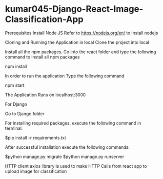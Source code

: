 # kumar045-Django-React-Image-Classification-App

Prerequisites
Install Node JS
Refer to https://nodejs.org/en/ to install nodejs

Cloning and Running the Application in local
Clone the project into local

Install all the npm packages. Go into the react folder and type the following command to install all npm packages

npm install

In order to run the application Type the following command

npm start

The Application Runs on localhost:3000

For Django

Go to Django folder

For installing required packages, execute the following command in terminal:

$pip install -r requirements.txt

After successful installation execute the following commands:

$python manage.py migrate
$python manage.py runserver

HTTP client
axios library is used to make HTTP Calls from react app to upload image for classification
